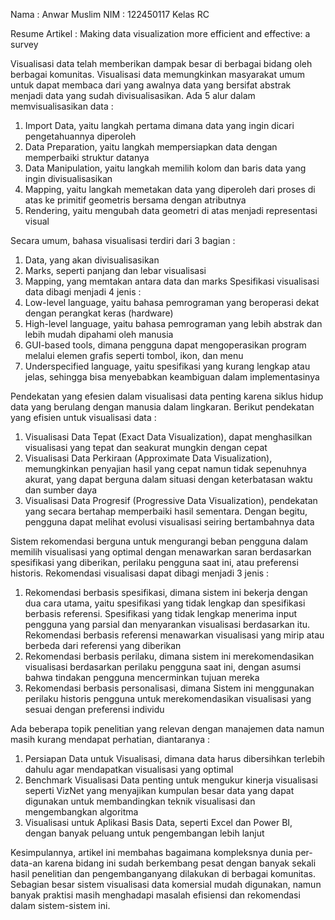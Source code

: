 Nama : Anwar Muslim
NIM : 122450117
Kelas RC

Resume Artikel : Making data visualization more efficient and effective: a survey

Visualisasi data telah memberikan dampak besar di berbagai bidang oleh berbagai komunitas. Visualisasi data memungkinkan masyarakat umum untuk dapat membaca dari yang awalnya data yang bersifat abstrak menjadi data yang sudah divisualisasikan.
Ada 5 alur dalam memvisualisasikan data :
1. Import Data, yaitu langkah pertama dimana data yang ingin dicari pengetahuannya diperoleh
2. Data Preparation, yaitu langkah mempersiapkan data dengan memperbaiki struktur datanya
3. Data Manipulation, yaitu langkah memilih kolom dan baris data yang ingin divisualisasikan
4. Mapping, yaitu langkah memetakan data yang diperoleh dari proses di atas ke primitif geometris bersama dengan atributnya
5. Rendering, yaitu mengubah data geometri di atas menjadi representasi visual

Secara umum, bahasa visualisasi terdiri dari 3 bagian :
1. Data, yang akan divisualisasikan
2. Marks, seperti panjang dan lebar visualisasi
3. Mapping, yang memtakan antara data dan marks
Spesifikasi visualisasi data dibagi menjadi 4 jenis :
1. Low-level language, yaitu bahasa pemrograman yang beroperasi dekat dengan perangkat keras (hardware)
2. High-level language, yaitu bahasa pemrograman yang lebih abstrak dan lebih mudah dipahami oleh manusia
3. GUI-based tools, dimana pengguna dapat mengoperasikan program melalui elemen grafis seperti tombol, ikon, dan menu
4. Underspecified language, yaitu spesifikasi yang kurang lengkap atau jelas, sehingga bisa menyebabkan keambiguan dalam implementasinya

Pendekatan yang efesien dalam visualisasi data penting karena siklus hidup data yang berulang dengan manusia dalam lingkaran. Berikut pendekatan yang efisien untuk visualisasi data :
1. Visualisasi Data Tepat (Exact Data Visualization), dapat menghasilkan visualisasi yang tepat dan seakurat mungkin dengan cepat
2. Visualisasi Data Perkiraan (Approximate Data Visualization), memungkinkan penyajian hasil yang cepat namun tidak sepenuhnya akurat, yang dapat berguna dalam situasi dengan keterbatasan waktu dan sumber daya
3. Visualisasi Data Progresif (Progressive Data Visualization), pendekatan yang secara bertahap memperbaiki hasil sementara. Dengan begitu, pengguna dapat melihat evolusi visualisasi seiring bertambahnya data

Sistem rekomendasi berguna untuk mengurangi beban pengguna dalam memilih visualisasi yang optimal dengan menawarkan saran berdasarkan spesifikasi yang diberikan, perilaku pengguna saat ini, atau preferensi historis. Rekomendasi visualisasi dapat dibagi menjadi 3 jenis :
1. Rekomendasi berbasis spesifikasi, dimana sistem ini bekerja dengan dua cara utama, yaitu spesifikasi yang tidak lengkap dan spesifikasi berbasis referensi. Spesifikasi yang tidak lengkap menerima input pengguna yang parsial dan menyarankan visualisasi berdasarkan itu. Rekomendasi berbasis referensi menawarkan visualisasi yang mirip atau berbeda dari referensi yang diberikan
2. Rekomendasi berbasis perilaku, dimana sistem ini merekomendasikan visualisasi berdasarkan perilaku pengguna saat ini, dengan asumsi bahwa tindakan pengguna mencerminkan tujuan mereka
3. Rekomendasi berbasis personalisasi, dimana Sistem ini menggunakan perilaku historis pengguna untuk merekomendasikan visualisasi yang sesuai dengan preferensi individu

Ada beberapa topik penelitian yang relevan dengan manajemen data namun masih kurang mendapat perhatian, diantaranya :
1. Persiapan Data untuk Visualisasi, dimana data harus dibersihkan terlebih dahulu agar mendapatkan visualisasi yang optimal
2. Benchmark Visualisasi Data penting untuk mengukur kinerja visualisasi seperti VizNet yang menyajikan kumpulan besar data yang dapat digunakan untuk membandingkan teknik visualisasi dan mengembangkan algoritma
3. Visualisasi untuk Aplikasi Basis Data, seperti Excel dan Power BI, dengan banyak peluang untuk pengembangan lebih lanjut

Kesimpulannya, artikel ini membahas bagaimana kompleksnya dunia per-data-an karena bidang ini sudah berkembang pesat dengan banyak sekali hasil penelitian dan pengembanganyang dilakukan di berbagai komunitas. Sebagian besar sistem visualisasi data komersial mudah digunakan, namun banyak praktisi masih menghadapi masalah efisiensi dan rekomendasi dalam sistem-sistem ini.
